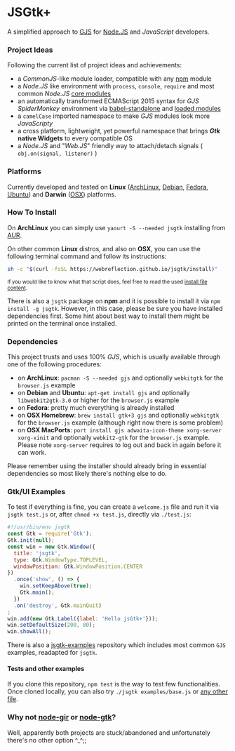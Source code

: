 # JSGtk+
A simplified approach to [GJS](https://wiki.gnome.org/action/show/Projects/Gjs?action=show&redirect=Gjs) for [Node.JS](https://nodejs.org/) and _JavaScript_ developers.



### Project Ideas
Following the current list of project ideas and achievements:

  * a _CommonJS_-like module loader, compatible with any [npm](https://www.npmjs.com/) module
  * a _Node.JS_ like environment with `process`, `console`, `require` and most common _Node.JS_ [core modules](./jsgtk_modules/)
  * an automatically transformed ECMAScript 2015 syntax for _GJS SpiderMonkey_ environment via [babel-standalone](https://github.com/WebReflection/babel-standalone) and [loaded modules](./examples/es6.js)
  * a `camelCase` imported namespace to make _GJS_ modules look more _JavaScripty_
  * a cross platform, lightweight, yet powerful namespace that brings **_Gtk_ native Widgets** to every compatible OS
  * a _Node.JS_ and "_Web.JS_" friendly way to attach/detach signals ( `obj.on(signal, listener)` )



### Platforms
Currently developed and tested on **Linux** ([ArchLinux](https://www.archlinux.org/), [Debian](http://www.debian.org/), [Fedora](https://getfedora.org/), [Ubuntu](http://www.ubuntu.com/)) and **Darwin** ([OSX](http://www.apple.com/uk/osx/)) platforms.



### How To Install

On **ArchLinux** you can simply use `yaourt -S --needed jsgtk` installing from [AUR](https://aur.archlinux.org/packages/jsgtk/).

On other common **Linux** distros, and also on **OSX**, you can use the following terminal command and follow its instructions:
```sh
sh -c "$(curl -fsSL https://webreflection.github.io/jsgtk/install)"
```

<sub>If you would like to know what that script does, feel free to read the used [install file content](https://github.com/WebReflection/jsgtk/blob/gh-pages/install).</sub>


There is also a `jsgtk` package on **npm** and it is possible to install it via `npm install -g jsgtk`.
However, in this case, please be sure you have installed dependencies first.
Some hint about best way to install them might be printed on the terminal once installed.



### Dependencies
This project trusts and uses 100% _GJS_, which is usually available through one of the following procedures:

  * on **ArchLinux**: `pacman -S --needed gjs` and optionally `webkitgtk` for the `browser.js` example
  * on **Debian** and **Ubuntu**: `apt-get install gjs` and optionally `libwebkit2gtk-3.0` or higher for the `browser.js` example
  * on **Fedora**: pretty much everything is already installed
  * on **OSX Homebrew**: `brew install gtk+3 gjs` and optionally `webkitgtk` for the `browser.js` example (although right now there is some problem)
  * on **OSX MacPorts**: `port install gjs adwaita-icon-theme xorg-server xorg-xinit` and optionally `webkit2-gtk` for the `browser.js` example. Please note `xorg-server` requires to log out and back in again before it can work.

Please remember using the installer should already bring in essential dependencies so most likely there's nothing else to do.



### Gtk/UI Examples
To test if everything is fine, you can create a `welcome.js` file and run it via `jsgtk test.js` or, after `chmod +x test.js`, directly via `./test.js`:
```js
#!/usr/bin/env jsgtk
const Gtk = require('Gtk');
Gtk.init(null);
const win = new Gtk.Window({
  title: 'jsgtk',
  type: Gtk.WindowType.TOPLEVEL,
  windowPosition: Gtk.WindowPosition.CENTER
})
  .once('show', () => {
    win.setKeepAbove(true);
    Gtk.main();
  })
  .on('destroy', Gtk.mainQuit)
;
win.add(new Gtk.Label({label: 'Hello jsGtk+'}));
win.setDefaultSize(200, 80);
win.showAll();
```

There is also a [jsgtk-examples](https://github.com/WebReflection/jsgtk-examples#jsgtk-examples) repository which includes most common `GJS` examples, readapted for `jsgtk`.



#### Tests and other examples
If you clone this repository, `npm test` is the way to test few functionalities.
Once cloned locally, you can also try `./jsgtk examples/base.js` or [any other file](./examples).



### Why not [node-gir](https://github.com/creationix/node-gir) or [node-gtk](https://github.com/WebReflection/node-gtk)?
Well, apparently both projects are stuck/abandoned and unfortunately there's no other option ^_^;;